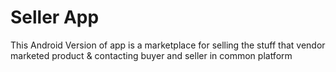 # Seller App
This Android Version of app is a marketplace for selling the stuff that vendor marketed product & contacting buyer and seller in common platform
